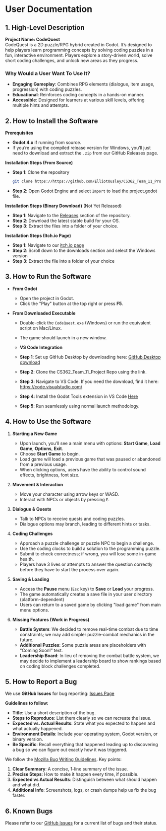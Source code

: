 # User Documentation


## 1. High-Level Description

**Project Name: CodeQuest**  
CodeQuest is a 2D puzzle/RPG hybrid created in Godot. It’s designed to help players learn programming concepts by solving coding puzzles in a fun, interactive environment. Players explore a story-driven world, solve short coding challenges, and unlock new areas as they progress.  

### Why Would a User Want To Use It?
- **Engaging Gameplay**: Combines RPG elements (dialogue, item usage, progression) with coding puzzles.  
- **Educational**: Reinforces coding concepts in a hands-on manner.  
- **Accessible**: Designed for learners at various skill levels, offering multiple hints and attempts.  



## 2. How to Install the Software

**Prerequisites**  
   - **Godot 4.x** if running from source.  
   - If you’re using the compiled release version for Windows, you’ll just need to download and extract the `.zip` from our GitHub Releases page.  

**Installation Steps (From Source)**  
   - **Step 1**: Clone the repository  
     ```bash
     git clone https://https://github.com/ElliotOusley/CS362_Team_11_Project
     ```
   - **Step 2**: Open Godot Engine and select `Import` to load the project.godot file.  

 **Installation Steps (Binary Download)** (Not Yet Released)  
   - **Step 1**: Navigate to the [Releases](https://github.com/ElliotOusley/CS362_Team_11_Project/releases) section of the repository.  
   - **Step 2**: Download the latest stable build for your OS.
   - **Step 3**: Extract the files into a folder of your choice.

 **Installation Steps (Itch.io Page)**
   - **Step 1**: Navigate to our [itch.io page](https://elliot-ousley.itch.io/codequest)
   - **Step 2**: Scroll down to the downloads section and select the Windows version
   - **Step 3**: Extract the file into a folder of your choice



## 3. How to Run the Software

- **From Godot**  
  - Open the project in Godot.  
  - Click the "Play" button at the top right or press **F5**.  

- **From Downloaded Executable**  
  - Double-click the `CodeQuest.exe` (Windows) or run the equivalent script on Mac/Linux.  
  - The game should launch in a new window.
 
  - **VS Code Integration**
  - **Step 1**: Set up GitHub Desktop by downloading here: [GitHub Desktop download](https://github.com/apps/desktop)
   - **Step 2**: Clone the CS362_Team_11_Project Repo using the link.
   - **Step 3**: Navigate to VS Code. If you need the download, find it here: https://code.visualstudio.com/
   - **Step 4**: Install the Godot Tools extension in VS Code [Here](https://marketplace.visualstudio.com/items?itemName=geequlim.godot-tools)
   - **Step 5**: Run seamlessly using normal launch methodology.



## 4. How to Use the Software

1. **Starting a New Game**  
   - Upon launch, you’ll see a main menu with options: **Start Game**, **Load Game**, **Options**, **Exit**.  
   - Choose **Start Game** to begin.
   - Load game will load a previous game that was paused or abandoned from a previous usage.
   - When clicking options, users have the ability to control sound effects, brightness, font size.

2. **Movement & Interaction**  
   - Move your character using arrow keys or WASD.  
   - Interact with NPCs or objects by pressing `E`.  

3. **Dialogue & Quests**  
   - Talk to NPCs to receive quests and coding puzzles.  
   - Dialogue options may branch, leading to different hints or tasks.  

4. **Coding Challenges**  
   - Approach a puzzle challenge or puzzle NPC to begin a challenge.  
   - Use the coding clocks to build a solution to the programming puzzle.  
   - Submit to check correctness; if wrong, you will lose some in-game health.
   - Players have 3 lives or attempts to answer the question correctly before they have to start the process over again. 

5. **Saving & Loading**  
   - Access the **Pause** menu (`Esc` key) to **Save** or **Load** your progress.  
   - The game automatically creates a save file in your user directory (platform-dependent)
   - Users can return to a saved game by clicking "load game" from main menu options.

6. **Missing Features (Work in Progress)**  
   - **Battle System**: We decided to remove real-time combat due to time constraints; we may add simpler puzzle-combat mechanics in the future.  
   - **Additional Puzzles**: Some puzzle areas are placeholders with “Coming Soon!” text.
   - **Leadership Board**: In lieu of removing the combat battle system, we may decide to implement a leadership board to show rankings based on coding block challenges completed.



## 5. How to Report a Bug

We use **GitHub Issues** for bug reporting: [Issues Page](https://github.com/ElliotOusley/CS362_Team_11_Project/issues)

**Guidelines to follow:**
- **Title**: Use a short description of the bug.  
- **Steps to Reproduce**: List them clearly so we can recreate the issue.  
- **Expected vs. Actual Results**: State what you expected to happen and what actually happened.  
- **Environment Details**: Include your operating system, Godot version, or binary version.
- **Be Specific**: Recall everything that happened leading up to discovering a bug so we can figure out exactly how it was triggered. 

We follow the [Mozilla Bug Writing Guidelines](https://developer.mozilla.org/en-US/docs/Mozilla/QA/Bug_Writing_Guidelines). Key points:

1. **Clear Summary**: A concise, 1-line summary of the issue.  
2. **Precise Steps**: How to make it happen every time, if possible.  
3. **Expected vs Actual Results**: Distinguish between what should happen and what did.  
4. **Additional Info**: Screenshots, logs, or crash dumps help us fix the bug faster.



## 6. Known Bugs

Please refer to our [GitHub Issues](https://github.com/ElliotOusley/CS362_Team_11_Project/issues) for a current list of bugs and their status.



